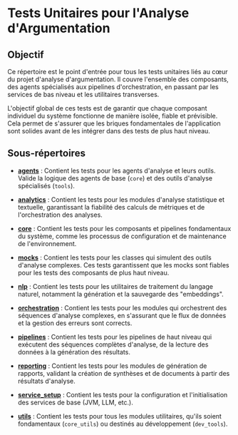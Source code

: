 # Tests Unitaires pour l'Analyse d'Argumentation

## Objectif

Ce répertoire est le point d'entrée pour tous les tests unitaires liés au cœur du projet d'analyse d'argumentation. Il couvre l'ensemble des composants, des agents spécialisés aux pipelines d'orchestration, en passant par les services de bas niveau et les utilitaires transverses.

L'objectif global de ces tests est de garantir que chaque composant individuel du système fonctionne de manière isolée, fiable et prévisible. Cela permet de s'assurer que les briques fondamentales de l'application sont solides avant de les intégrer dans des tests de plus haut niveau.

## Sous-répertoires

-   **[agents](./agents/README.md)** : Contient les tests pour les agents d'analyse et leurs outils. Valide la logique des agents de base (`core`) et des outils d'analyse spécialisés (`tools`).

-   **[analytics](./analytics/README.md)** : Contient les tests pour les modules d'analyse statistique et textuelle, garantissant la fiabilité des calculs de métriques et de l'orchestration des analyses.

-   **[core](./core/README.md)** : Contient les tests pour les composants et pipelines fondamentaux du système, comme les processus de configuration et de maintenance de l'environnement.

-   **[mocks](./mocks/README.md)** : Contient les tests pour les classes qui simulent des outils d'analyse complexes. Ces tests garantissent que les mocks sont fiables pour les tests des composants de plus haut niveau.

-   **[nlp](./nlp/README.md)** : Contient les tests pour les utilitaires de traitement du langage naturel, notamment la génération et la sauvegarde des "embeddings".

-   **[orchestration](./orchestration/README.md)** : Contient les tests pour les modules qui orchestrent des séquences d'analyse complexes, en s'assurant que le flux de données et la gestion des erreurs sont corrects.

-   **[pipelines](./pipelines/README.md)** : Contient les tests pour les pipelines de haut niveau qui exécutent des séquences complètes d'analyse, de la lecture des données à la génération des résultats.

-   **[reporting](./reporting/README.md)** : Contient les tests pour les modules de génération de rapports, validant la création de synthèses et de documents à partir des résultats d'analyse.

-   **[service_setup](./service_setup/README.md)** : Contient les tests pour la configuration et l'initialisation des services de base (JVM, LLM, etc.).

-   **[utils](./utils/README.md)** : Contient les tests pour tous les modules utilitaires, qu'ils soient fondamentaux (`core_utils`) ou destinés au développement (`dev_tools`).

